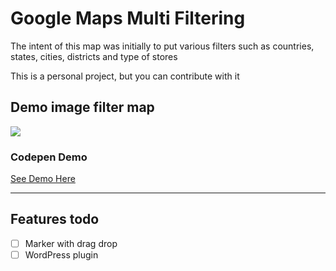 # Google Maps Multi Filtering

The intent of this map was initially to put various filters such as countries, states, cities, districts and type of stores

This is a personal project, but you can contribute with it

## Demo image filter map
<img src="http://image.prntscr.com/image/1dde328cec344b41944cf47d3cfe1b47.jpeg">

### Codepen Demo
<a href="http://codepen.io/rhcarlosweb/pen/wdKLQG" target="_blank">See Demo Here</a>

-----

## Features todo
- [ ] Marker with drag drop
- [ ] WordPress plugin